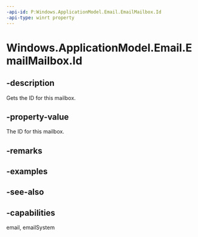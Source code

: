 ```yaml
---
-api-id: P:Windows.ApplicationModel.Email.EmailMailbox.Id
-api-type: winrt property
---
```


<!-- Property syntax
public string Id { get; }
-->

# Windows.ApplicationModel.Email.EmailMailbox.Id

## -description
Gets the ID for this mailbox.

## -property-value
The ID for this mailbox.

## -remarks

## -examples

## -see-also

## -capabilities
email, emailSystem

